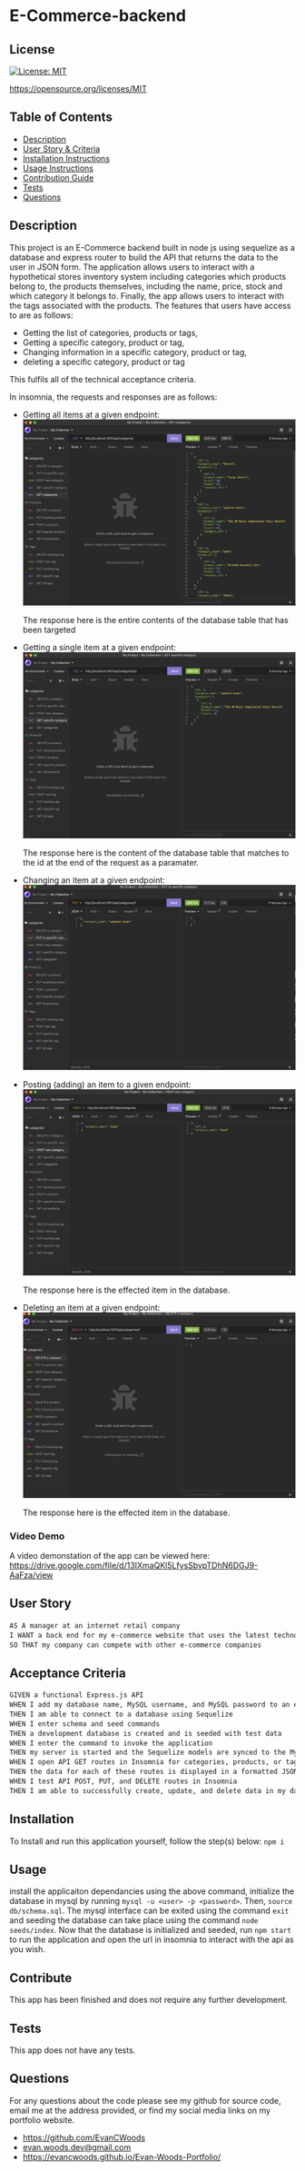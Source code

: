 # E-Commerce-backend

## License

[![License: MIT](https://img.shields.io/badge/License-MIT-yellow.svg)](https://opensource.org/licenses/MIT)

https://opensource.org/licenses/MIT



## Table of Contents
* [Description](#description) 
* [User Story & Criteria](#userstory)
* [Installation Instructions](#installation)
* [Usage Instructions](#usage)
* [Contribution Guide](#contribute)
* [Tests](#tests)
* [Questions](#questions)


## Description
This project is an E-Commerce backend built in node js using sequelize as a database and express router to build the API that returns the data to the user in JSON form. The application allows users to interact with a hypothetical stores inventory system including categories which products belong to, the products themselves, including the name, price, stock and which category it belongs to. Finally, the app allows users to interact with the tags associated with the products. The features that users have access to are as follows:

* Getting the list of categories, products or tags,
* Getting a specific category, product or tag,
* Changing information in a specific category, product or tag,
* deleting a specific category, product or tag

This fulfils all of the technical acceptance criteria.

In insomnia, the requests and responses are as follows:


* Getting all items at a given endpoint:
![Get All](Assets/getAll.png)

    The response here is the entire contents of the database table that has been targeted


* Getting a single item at a given endpoint:
![Get One](Assets/getOne.png)

    The response here is the content of the database table that matches to the id at the end of the request as a paramater.


* Changing an item at a given endpoint:
![Changing](Assets/put.png)


* Posting (adding) an item to a given endpoint:
![Posting](Assets/post.png)

    The response here is the effected item in the database.


* Deleting an item at a given endpoint:
![Delete](Assets/delete.png)

    The response here is the effected item in the database.


### Video Demo
A video demonstation of the app can be viewed here: https://drive.google.com/file/d/13IXmaQKl5LfysSbvpTDhN6DGJ9-AaFza/view


## User Story

```md
AS A manager at an internet retail company
I WANT a back end for my e-commerce website that uses the latest technologies
SO THAT my company can compete with other e-commerce companies
```

## Acceptance Criteria

```md
GIVEN a functional Express.js API
WHEN I add my database name, MySQL username, and MySQL password to an environment variable file
THEN I am able to connect to a database using Sequelize
WHEN I enter schema and seed commands
THEN a development database is created and is seeded with test data
WHEN I enter the command to invoke the application
THEN my server is started and the Sequelize models are synced to the MySQL database
WHEN I open API GET routes in Insomnia for categories, products, or tags
THEN the data for each of these routes is displayed in a formatted JSON
WHEN I test API POST, PUT, and DELETE routes in Insomnia
THEN I am able to successfully create, update, and delete data in my database
```


## Installation
To Install and run this application yourself, follow the step(s) below:
 ```npm i```


## Usage
install the applicaiton dependancies using the above command, initialize the database in mysql by running `mysql -u <user> -p <password>`. Then, `source db/schema.sql`. The mysql interface can be exited using the command `exit` and seeding the database can take place using the command `node seeds/index`. Now that the database is initialized and seeded, run `npm start` to run the application and open the url in insomnia to interact with the api as you wish.


## Contribute
This app has been finished and does not require any further development.


## Tests
This app does not have any tests.


## Questions
For any questions about the code please see my github for source code, email me at the address provided, or find my social media links on my portfolio website. 
* https://github.com/EvanCWoods
* evan.woods.dev@gmail.com
* https://evancwoods.github.io/Evan-Woods-Portfolio/
